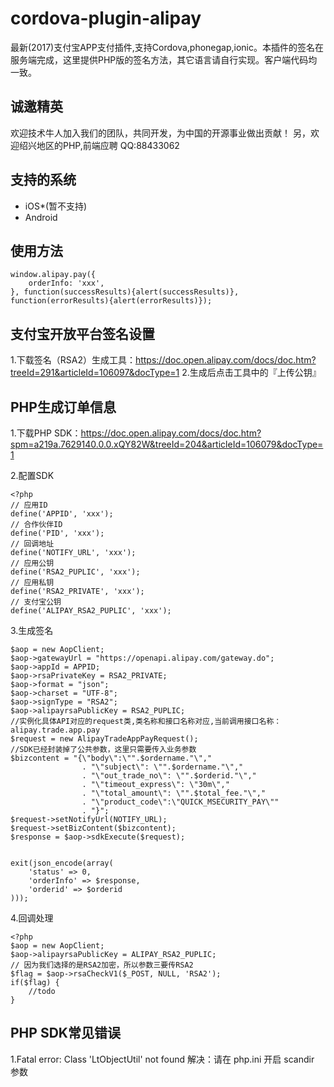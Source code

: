 # cordova-plugin-alipay
最新(2017)支付宝APP支付插件,支持Cordova,phonegap,ionic。本插件的签名在服务端完成，这里提供PHP版的签名方法，其它语言请自行实现。客户端代码均一致。

## 诚邀精英
欢迎技术牛人加入我们的团队，共同开发，为中国的开源事业做出贡献！
另，欢迎绍兴地区的PHP,前端应聘
QQ:88433062

## 支持的系统

* iOS*(暂不支持)
* Android

## 使用方法
```
window.alipay.pay({
    orderInfo: 'xxx',
}, function(successResults){alert(successResults)}, function(errorResults){alert(errorResults)});
```
## 支付宝开放平台签名设置
1.下载签名（RSA2）生成工具：https://doc.open.alipay.com/docs/doc.htm?treeId=291&articleId=106097&docType=1
2.生成后点击工具中的『上传公钥』

## PHP生成订单信息
1.下载PHP SDK：https://doc.open.alipay.com/docs/doc.htm?spm=a219a.7629140.0.0.xQY82W&treeId=204&articleId=106079&docType=1

2.配置SDK
```
<?php
// 应用ID
define('APPID', 'xxx');
// 合作伙伴ID
define('PID', 'xxx');
// 回调地址
define('NOTIFY_URL', 'xxx');
// 应用公钥
define('RSA2_PUPLIC', 'xxx');
// 应用私钥
define('RSA2_PRIVATE', 'xxx');
// 支付宝公钥
define('ALIPAY_RSA2_PUPLIC', 'xxx');
```
3.生成签名
```
$aop = new AopClient;
$aop->gatewayUrl = "https://openapi.alipay.com/gateway.do";
$aop->appId = APPID;
$aop->rsaPrivateKey = RSA2_PRIVATE;
$aop->format = "json";
$aop->charset = "UTF-8";
$aop->signType = "RSA2";
$aop->alipayrsaPublicKey = RSA2_PUPLIC;
//实例化具体API对应的request类,类名称和接口名称对应,当前调用接口名称：alipay.trade.app.pay
$request = new AlipayTradeAppPayRequest();
//SDK已经封装掉了公共参数，这里只需要传入业务参数
$bizcontent = "{\"body\":\"".$ordername."\","
                . "\"subject\": \"".$ordername."\","
                . "\"out_trade_no\": \"".$orderid."\","
                . "\"timeout_express\": \"30m\","
                . "\"total_amount\": \"".$total_fee."\","
                . "\"product_code\":\"QUICK_MSECURITY_PAY\""
                . "}";
$request->setNotifyUrl(NOTIFY_URL);
$request->setBizContent($bizcontent);
$response = $aop->sdkExecute($request);


exit(json_encode(array(
    'status' => 0,
    'orderInfo' => $response,
    'orderid' => $orderid
)));
```

4.回调处理
```
<?php
$aop = new AopClient;
$aop->alipayrsaPublicKey = ALIPAY_RSA2_PUPLIC;
// 因为我们选择的是RSA2加密，所以参数三要传RSA2
$flag = $aop->rsaCheckV1($_POST, NULL, 'RSA2');
if($flag) {
    //todo
}
```

## PHP SDK常见错误
1.Fatal error: Class 'LtObjectUtil' not found
解决：请在 php.ini 开启 scandir 参数